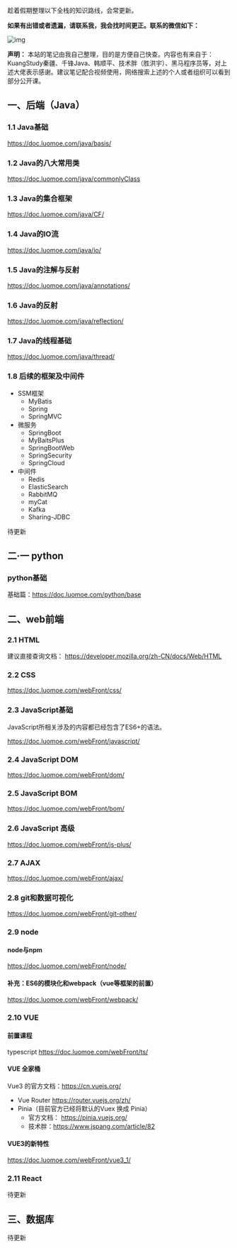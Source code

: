 <!--# WEB 全栈知识整理-->

趁着假期整理以下全栈的知识路线，会常更新。

**如果有出错或者遗漏，请联系我，我会找时间更正。联系的微信如下：**

![img](https://img.cdn.luomoe.com/2022/02/qrcode_for_gh_2988c64a4cf1_258.jpg)



**声明：**
本站的笔记由我自己整理，目的是方便自己快查。内容也有来自于：KuangStudy秦疆、千锋Java、韩顺平、技术胖（胜洪宇）、黑马程序员等，对上述大佬表示感谢。建议笔记配合视频使用，网络搜索上述的个人或者组织可以看到部分公开课。



## 一、后端（Java）

### 1.1 Java基础

https://doc.luomoe.com/java/basis/

### 1.2 Java的八大常用类

https://doc.luomoe.com/java/commonlyClass

### 1.3 Java的集合框架

https://doc.luomoe.com/java/CF/

### 1.4 Java的IO流

https://doc.luomoe.com/java/io/

### 1.5 Java的注解与反射

https://doc.luomoe.com/java/annotations/

### 1.6 Java的反射

https://doc.luomoe.com/java/reflection/

### 1.7 Java的线程基础

https://doc.luomoe.com/java/thread/

### 1.8 后续的框架及中间件

- SSM框架
  - MyBatis
  - Spring
  - SpringMVC
- 微服务
  - SpringBoot
  - MyBaitsPlus
  - SpringBootWeb
  - SpringSecurity
  - SpringCloud
- 中间件
  - Redis
  - ElasticSearch
  - RabbitMQ
  - myCat
  - Kafka
  - Sharing-JDBC

待更新

## 二·一 python

### python基础  

基础篇：https://doc.luomoe.com/python/base



## 二、web前端

### 2.1 HTML

建议直接查询文档： https://developer.mozilla.org/zh-CN/docs/Web/HTML

### 2.2 CSS

https://doc.luomoe.com/webFront/css/

### 2.3 JavaScript基础

JavaScript所相关涉及的内容都已经包含了ES6+的语法。

https://doc.luomoe.com/webFront/javascript/

### 2.4 JavaScript DOM

https://doc.luomoe.com/webFront/dom/

### 2.5 JavaScript BOM

https://doc.luomoe.com/webFront/bom/

### 2.6 JavaScript 高级

https://doc.luomoe.com/webFront/js-plus/

### 2.7 AJAX

https://doc.luomoe.com/webFront/ajax/

### 2.8 git和数据可视化

https://doc.luomoe.com/webFront/git-other/

### 2.9 node

#### node与npm

https://doc.luomoe.com/webFront/node/

#### 补充：ES6的模块化和webpack（vue等框架的前置）
https://doc.luomoe.com/webFront/webpack/

### 2.10 VUE
#### 前置课程
typescript  https://doc.luomoe.com/webFront/ts/
#### VUE 全家桶
Vue3 的官方文档：https://cn.vuejs.org/
- Vue Router https://router.vuejs.org/zh/
- Pinia（目前官方已经将默认的Vuex 换成 Pinia）
  - 官方文档： https://pinia.vuejs.org/
  - 技术胖：https://www.jspang.com/article/82

#### VUE3的新特性  
https://doc.luomoe.com/webFront/vue3_1/



### 2.11 React

待更新

## 三、数据库

待更新